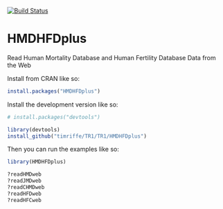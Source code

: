 [![Build Status](https://travis-ci.org/timriffe/TR1.svg?branch=master)](https://travis-ci.org/timriffe/TR1)

# HMDHFDplus
Read Human Mortality Database and Human Fertility Database Data from the Web

Install from CRAN like so:
```r
install.packages("HMDHFDplus")
```

Install the development version like so:
```r
# install.packages("devtools")

library(devtools)
install_github("timriffe/TR1/TR1/HMDHFDplus")
```

Then you can run the examples like so:

```r
library(HMDHFDplus)

?readHMDweb
?readJMDweb
?readCHMDweb
?readHFDweb
?readHFCweb
             
```


